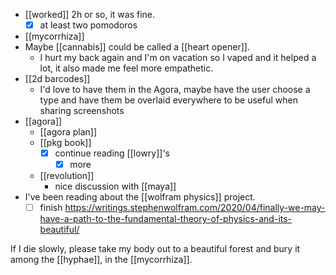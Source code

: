 - [[worked]] 2h or so, it was fine.
  - [x] at least two pomodoros
- [[mycorrhiza]]
- Maybe [[cannabis]] could be called a [[heart opener]].
  - I hurt my back again and I'm on vacation so I vaped and it helped a lot, it also made me feel more empathetic.
- [[2d barcodes]]
  - I'd love to have them in the Agora, maybe have the user choose a type and have them be overlaid everywhere to be useful when sharing screenshots
- [[agora]]
  - [[agora plan]]
  - [[pkg book]]
    - [x] continue reading [[lowry]]'s
      - [x] more
  - [[revolution]]
    - nice discussion with [[maya]]
- I've been reading about the [[wolfram physics]] project.
  - [ ] finish https://writings.stephenwolfram.com/2020/04/finally-we-may-have-a-path-to-the-fundamental-theory-of-physics-and-its-beautiful/
    
If I die slowly, please take my body out to a beautiful forest and bury it among the [[hyphae]], in the [[mycorrhiza]].
